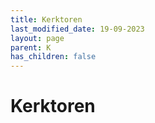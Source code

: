 ```yaml
---
title: Kerktoren
last_modified_date: 19-09-2023
layout: page
parent: K
has_children: false
---
```


Kerktoren
=========

